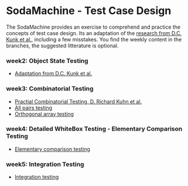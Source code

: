 # SodaMachine - Test Case Design
  
The SodaMachine provides an exercise to comprehend and practice the concepts of test case design.
Its an adaptation of the [research from D.C. Kunk et al.][1], including a few misstakes.
You find the weekly content in the branches, the suggested litterature is optional.

### week2: Object State Testing 
* [Adaptation from D.C. Kunk et al.][1]


### week3: Combinatorial Testing 
* [Practial Combinatorial Testing, D. Richard Kuhn et al.][2]
* [All pairs testing][3]
* [Orthogonal array testing][4]


### week4: Detailed WhiteBox Testing - Elementary Comparison Testing
* [Elementary comparison testing][5]

### week5: Integration Testing
* [Integration testing][6]

[1]: https://pdfs.semanticscholar.org/c099/37b9d87cf8020fc897b882c412229f5a7c68.pdf
[2]: https://nvlpubs.nist.gov/nistpubs/Legacy/SP/nistspecialpublication800-142.pdf
[3]: https://en.wikipedia.org/wiki/All-pairs_testing
[4]: https://en.wikipedia.org/wiki/Orthogonal_array_testing
[5]: https://en.wikipedia.org/wiki/Elementary_comparison_testing
[6]: https://en.wikipedia.org/wiki/Integration_testing
